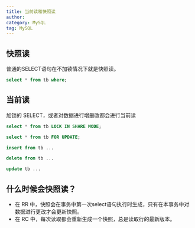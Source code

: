 ```yaml
---
title: 当前读和快照读
author:
category: MySQL
tag: MySQL
---
```


## 快照读

普通的SELECT语句在不加锁情况下就是快照读。

```sql
select * from tb where;
```

## 当前读

加锁的 SELECT，或者对数据进行增删改都会进行当前读

```sql
select * from tb LOCK IN SHARE MODE;

select * from tb FOR UPDATE;

insert from tb ...

delete from tb ...

update tb ...
```

## 什么时候会快照读？

- 在 RR 中，快照会在事务中第一次select语句执行时生成，只有在本事务中对数据进行更改才会更新快照。
- 在 RC 中，每次读取都会重新生成一个快照，总是读取行的最新版本。
